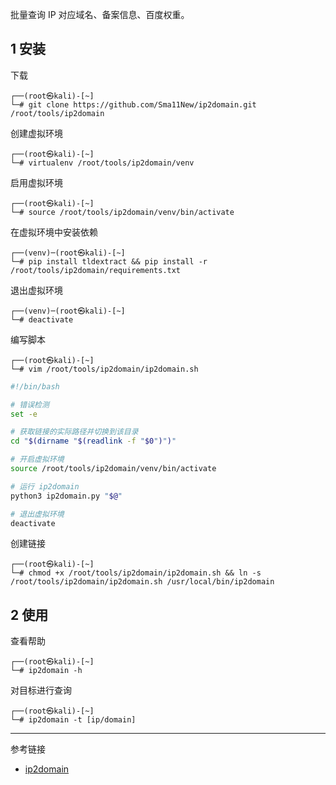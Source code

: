批量查询 IP 对应域名、备案信息、百度权重。

## 1 安装

下载

```shell
┌──(root㉿kali)-[~]
└─# git clone https://github.com/Sma11New/ip2domain.git /root/tools/ip2domain
```

创建虚拟环境

```shell
┌──(root㉿kali)-[~]
└─# virtualenv /root/tools/ip2domain/venv
```

启用虚拟环境

```shell
┌──(root㉿kali)-[~]
└─# source /root/tools/ip2domain/venv/bin/activate
```

在虚拟环境中安装依赖

```shell
┌──(venv)─(root㉿kali)-[~]
└─# pip install tldextract && pip install -r /root/tools/ip2domain/requirements.txt
```

退出虚拟环境

```shell
┌──(venv)─(root㉿kali)-[~]
└─# deactivate
```

编写脚本

```shell
┌──(root㉿kali)-[~]
└─# vim /root/tools/ip2domain/ip2domain.sh
```

```sh
#!/bin/bash

# 错误检测
set -e

# 获取链接的实际路径并切换到该目录
cd "$(dirname "$(readlink -f "$0")")"

# 开启虚拟环境
source /root/tools/ip2domain/venv/bin/activate

# 运行 ip2domain
python3 ip2domain.py "$@"

# 退出虚拟环境
deactivate
```

创建链接

```shell
┌──(root㉿kali)-[~]
└─# chmod +x /root/tools/ip2domain/ip2domain.sh && ln -s /root/tools/ip2domain/ip2domain.sh /usr/local/bin/ip2domain
```

## 2 使用

查看帮助

```shell
┌──(root㉿kali)-[~]
└─# ip2domain -h
```

对目标进行查询

```shell
┌──(root㉿kali)-[~]
└─# ip2domain -t [ip/domain]
```

---

参考链接

- [ip2domain](https://github.com/Sma11New/ip2domain)
